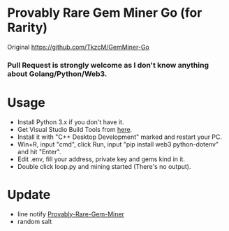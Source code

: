 # Provably Rare Gem Miner Go (for Rarity)
Original https://github.com/TkzcM/GemMiner-Go

### Pull Request is strongly welcome as I don't know anything about Golang/Python/Web3.

# Usage
- Install Python 3.x if you don't have it.
- Get Visual Studio Build Tools from [here](https://visualstudio.microsoft.com/thank-you-downloading-visual-studio/?sku=BuildTools&rel=16).
- Install it with "C++ Desktop Development" marked and restart your PC.
- Win+R, input "cmd", click Run, input "pip install web3 python-dotenv" and hit "Enter".
- Edit .env, fill your address, private key and gems kind in it.
- Double click loop.py and mining started (There's no output).

# Update
- line notify [Provably-Rare-Gem-Miner](https://github.com/yoyoismee/Provably-Rare-Gem-Miner?fbclid=IwAR1OPzzuoDxHGWdilWADvwNBYF7-9yZLCOLp-a6gj6FFLQxqKPHFWulpG-g)
- random salt
